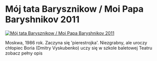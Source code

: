 Mój tata Barysznikow / Moi Papa Baryshnikov 2011 
=============
[![Mój tata Barysznikow / Moi Papa Baryshnikov 2011 ](http://vidos.pl/images/player.gif)](http://vidos.pl/moj-tata-barysznikow-moi-papa-baryshnikov-2011)

 Moskwa, 1986 rok. Zaczyna się 'pierestrojka'. Niezgrabny, ale uroczy chłopiec Boria (Dmitry Vyskubenko) uczy się w szkole baletowej Teatru zobacz pełny opis
